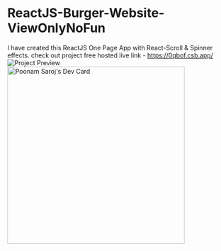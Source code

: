 # ReactJS-Burger-Website-ViewOnlyNoFun
I have created this ReactJS One Page App with React-Scroll & Spinner effects.
check out project free hosted live link - https://0qbof.csb.app/
<img src="./pihu01-burger-website.gif" alt="Project Preview"/>
<a href="https://app.daily.dev/pihu01"><img src="https://api.daily.dev/devcards/b81341bcd3ac40b5b85bf08f9bc9dcd2.png?r=ses" width="400" alt="Poonam Saroj's Dev Card"/></a>
